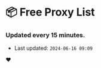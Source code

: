 # :package: Free Proxy List
### Updated every 15 minutes.

- Last updated: `2024-06-16 09:09`

:heart:
